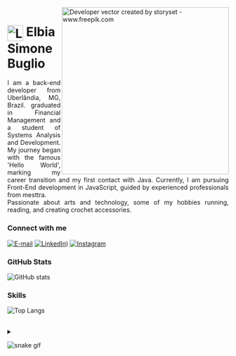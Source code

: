 <img align="right" alt="Developer vector created by storyset - www.freepik.com" height="380" src="https://user-images.githubusercontent.com/97471199/230774187-e482399b-492c-4c17-a831-0314bf90526e.png">

<h1>
    <a href="https://Elbiabuglio.github.io/">
     <img align="center" alt="Logo Elbia Simone Buglio" width="36px" src="https://user-images.githubusercontent.com/97471199/230773934-2eeb538d-d992-4199-872e-117c1c635d81.png"></a>
    <span>Elbia Simone Buglio</span>
</h1>

<p align="justify">I am a back-end developer from Uberlândia, MG, Brazil.  graduated in Financial Management and  a student of Systems Analysis and Development. My journey began with the famous 'Hello World', marking my career transition and my first contact with Java. Currently, I am pursuing Front-End development in JavaScript, guided by experienced professionals from mesttra. 
<br>
Passionate about arts and technology, some of my hobbies running, reading, and creating crochet accessories.
<!--
[![Preview](https://img.shields.io/badge/Portfolio-000?style=for-the-badge&logo=github&logoColor=FF00F6)](https://Elbiabuglio.github.io/)
[![GitHub Page](https://img.shields.io/badge/Elbiabuglio.github.io-67136f?style=for-the-badge)](https://Elbiabuglio.github.io/)
-->
<h3 align="left">Connect with me</h3>

[![E-mail](https://img.shields.io/badge/-Email-000?style=for-the-badge&logo=microsoft-outlook&logoColor=FF00F6&color:FFF)](mailto:elbiasimone@hotmail.com)
[![LinkedIn](https://img.shields.io/badge/-LinkedIn-000?style=for-the-badge&logo=linkedin&logoColor=FF00F6&color:FFF)](https://www.linkedin.com/in/elbiasimonebuglio/))
[![Instagram](https://img.shields.io/badge/-Instagram-000?style=for-the-badge&logo=instagram&logoColor=FF00F6&color:FFF)](https://www.instagram.com/elbiabuglio/)


<h3 align="left">GitHub Stats</h3>

![GitHub stats](https://github-readme-stats-git-masterrstaa-rickstaa.vercel.app/api?username=Elbiabuglio&hide_title=true&show_icons=true&include_all_commits=false&count_private=true&line_height=25&hide=issues&bg_color=000&title_color=FF00F6&text_color=FFF&border_radius=3&border_color=36123c&icon_color=FF00F6&theme=jolly)
<!--[![Most Used Languages](https://github-readme-stats-git-masterrstaa-rickstaa.vercel.app/api/top-langs/?username=Elbiabuglio&line_height=10&card_width=290&layout=compact&hide_title=false&count_private=true&langs_count=4&show_icons=true&title_color=FF00F6&hide=html,css&bg_color=000&text_color=8B8B8B&border_radius=3&border_color=561760&count_private=true)](https://github.com/Elbiabuglio/github-readme-stats)-->


<h3 align="left">Skills</h3>

![Top Langs](https://github-readme-stats-git-masterrstaa-rickstaa.vercel.app/api/top-langs/?username=Elbiabuglio&bg_color=000&border_color=30A3DC&title_color=000&text_color=FFF)

<br>
<details align="left">
  <summary></summary> 
 
  - Badges by <a href="https://shields.io/">shields.io</a><br>
  - GitHub Stats by <a href="https://github.com/anuraghazra/github-readme-stats">anuraghazra</a>
  - Developer vector created by <a href="https://www.freepik.com/vectors/developer">storyset - www.freepik.com</a> (edited by author)
 
  <div align="right">Made with 💜 by <a href="https://github.com/Elbiabuglio">EA</a>.</div>


</details>

![snake gif](https://github.com/Elbiabgulio/Elbiabuglio/blob/output/github-contribution-grid-snake.svg)
